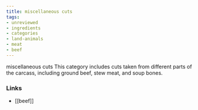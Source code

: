 ```yaml
---
title: miscellaneous cuts
tags:
- unreviewed
- ingredients
- categories
- land-animals
- meat
- beef
---
```

miscellaneous cuts This category includes cuts taken from different parts of the carcass, including ground beef, stew meat, and soup bones.

### Links

* [[beef]]

